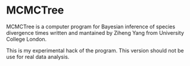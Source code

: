 # MCMCTree

MCMCTree is a computer program for Bayesian inference of species divergence times written and mantained by Ziheng Yang from University College London.

This is my experimental hack of the program. This version should not be use for real data analysis.
